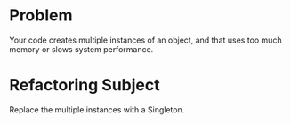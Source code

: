 # Problem
Your code creates multiple instances of an object, and that uses too much memory or slows system performance.

# Refactoring Subject
Replace the multiple instances with a Singleton.